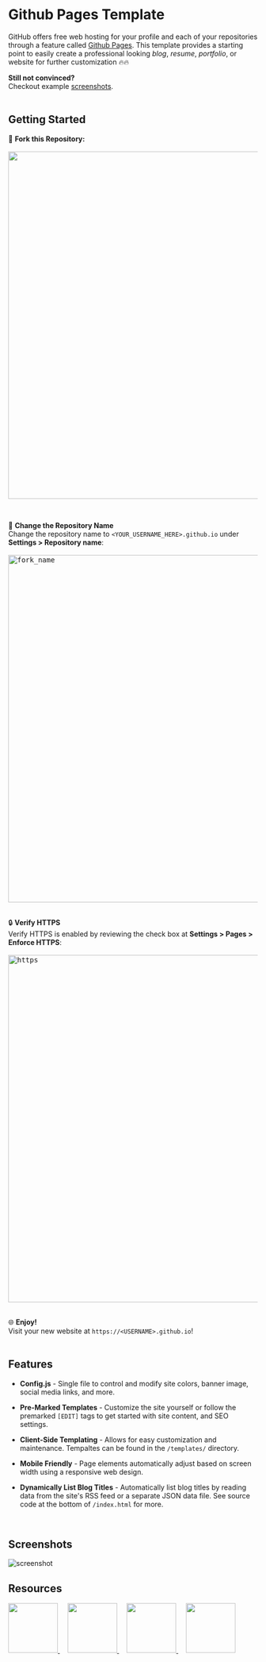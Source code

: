 # Github Pages Template

GitHub offers free web hosting for your profile and each of your repositories through a feature called [Github Pages](https://docs.github.com/en/pages/getting-started-with-github-pages/about-github-pages). This template provides a starting point to easily create a professional looking *blog*, *resume*, *portfolio*, or website for further customization :fire::fire:


**Still not convinced?**
<br>
Checkout example [screenshots](#Screenshots).
<br>
<br>

## Getting Started
:fork_and_knife: **Fork this Repository:**
<br><br>
<kbd>
  <img width="700" src="https://user-images.githubusercontent.com/13889819/120089642-41839000-c0ca-11eb-981b-e7ac784cb747.png">
</div>
<br>

:open_file_folder: **Change the Repository Name**
<br>
Change the repository name to `<YOUR_USERNAME_HERE>.github.io` under **Settings > Repository name**:
<br><br>
<kbd>
  <img width="700" alt="fork_name" src="https://user-images.githubusercontent.com/13889819/120089619-2284fe00-c0ca-11eb-8e8c-d654561f2f04.png">
</kbd>
<br>
<br>

:lock: **Verify HTTPS**
<br>
Verify HTTPS is enabled by reviewing the check box at **Settings > Pages > Enforce HTTPS**:
<br><br>
<kbd>
  <img width="700" alt="https" src="https://user-images.githubusercontent.com/13889819/120089629-2f095680-c0ca-11eb-8b53-691bf8252b19.png">
</kbd>
<br>
<br>

:globe_with_meridians: **Enjoy!**
<br>
Visit your new website at `https://<USERNAME>.github.io`!
<br><br>


## Features
* **Config.js** - Single file to control and modify site colors, banner image, social media links, and more.

* **Pre-Marked Templates** - Customize the site yourself or follow the premarked `[EDIT]` tags to get started with site content, and SEO settings. 

* **Client-Side Templating** - Allows for easy customization and maintenance. Tempaltes can be found in the `/templates/` directory.

* **Mobile Friendly** - Page elements automatically adjust based on screen width using a responsive web design. 
  
* **Dynamically List Blog Titles** - Automatically list blog titles by reading data from the site's RSS feed or a separate JSON data file. See source code at the bottom of `/index.html` for more. 
<br>

## Screenshots
![screenshot](https://user-images.githubusercontent.com/13889819/121216411-dca90200-c84e-11eb-9f3d-480a30a1d200.png)
<br>

## Resources
<p style="display:inline;">
  <a href="https://jquery.com/">
    <img width="100px" src="https://user-images.githubusercontent.com/13889819/120321084-de078700-c2b0-11eb-8e29-a76816a6fea2.png">
  </a>&nbsp;&nbsp;&nbsp;
  <a href="https://getbootstrap.com/">
    <img width="100px" src="https://user-images.githubusercontent.com/13889819/120321100-e19b0e00-c2b0-11eb-9a92-c29e3518a828.png">
  </a>&nbsp;&nbsp;&nbsp;
  <a href="https://materializecss.com/">
    <img width="100px" src="https://user-images.githubusercontent.com/13889819/120323529-92a2a800-c2b3-11eb-86eb-191f81c3912c.png">
  </a>&nbsp;&nbsp;&nbsp;
  <a href="https://highlightjs.org/">
    <img width="100px" src="https://user-images.githubusercontent.com/13889819/120506550-07e5aa00-c394-11eb-8d66-078a32216329.png">
  </a>
  
</p>
